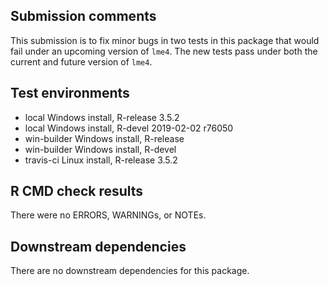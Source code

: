 ## Submission comments

This submission is to fix minor bugs in two tests in this package
that would fail under an upcoming version of `lme4`. The new tests
pass under both the current and future version of `lme4`.

## Test environments
* local Windows install, R-release 3.5.2
* local Windows install, R-devel 2019-02-02 r76050
* win-builder Windows install, R-release
* win-builder Windows install, R-devel
* travis-ci Linux install, R-release 3.5.2

## R CMD check results
There were no ERRORS, WARNINGs, or NOTEs.

## Downstream dependencies
There are no downstream dependencies for this package.
